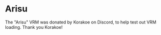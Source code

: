 # Arisu
The "Arisu" VRM was donated by Korakoe on Discord,
to help test out VRM loading. Thank you Korakoe!
